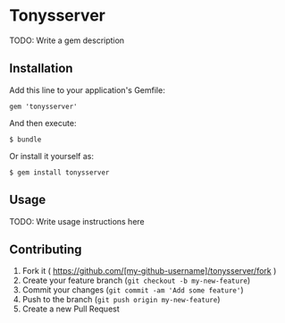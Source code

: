 # Tonysserver

TODO: Write a gem description

## Installation

Add this line to your application's Gemfile:

    gem 'tonysserver'

And then execute:

    $ bundle

Or install it yourself as:

    $ gem install tonysserver

## Usage

TODO: Write usage instructions here

## Contributing

1. Fork it ( https://github.com/[my-github-username]/tonysserver/fork )
2. Create your feature branch (`git checkout -b my-new-feature`)
3. Commit your changes (`git commit -am 'Add some feature'`)
4. Push to the branch (`git push origin my-new-feature`)
5. Create a new Pull Request
